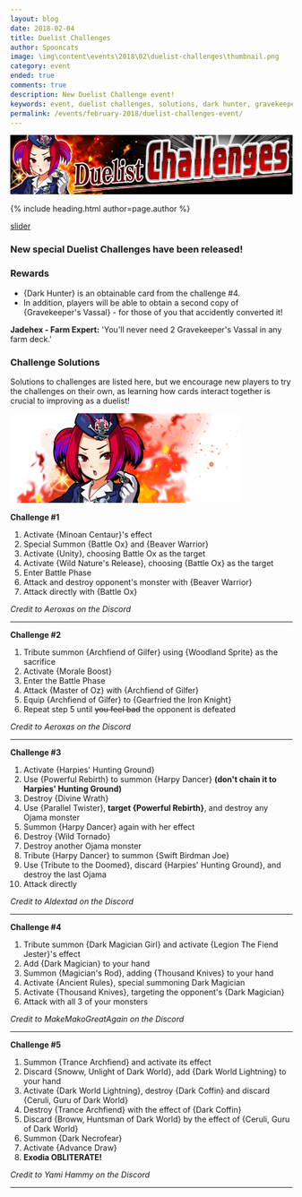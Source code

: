 ```yaml
---
layout: blog
date: 2018-02-04
title: Duelist Challenges
author: Spooncats
image: \img\content\events\2018\02\duelist-challenges\thumbnail.png
category: event
ended: true
comments: true
description: New Duelist Challenge event!
keywords: event, duelist challenges, solutions, dark hunter, gravekeeper's vassal
permalink: /events/february-2018/duelist-challenges-event/
---
```


![banner](\img\content\events\2018\02\duelist-challenges\banner.png)

{% include heading.html author=page.author %}

[slider](/img/content/events/2018/02/duelist-challenges/slider.jpg)

### New special Duelist Challenges have been released!

### Rewards
- {Dark Hunter} is an obtainable card from the challenge #4.
- In addition, players will be able to obtain a second copy of {Gravekeeper's Vassal} - for those of you that accidently converted it!

**Jadehex - Farm Expert:** 'You'll never need 2 Gravekeeper's Vassal in any farm deck.'

### Challenge Solutions
Solutions to challenges are listed here, but we encourage new players to try the challenges on their own, as learning how cards interact together is crucial to improving as a duelist!

![image](\img\content\events\2018\02\duelist-challenges\body-image.png)

**Challenge #1**
1. Activate {Minoan Centaur}'s effect
2. Special Summon {Battle Ox} and {Beaver Warrior}
3. Activate {Unity}, choosing Battle Ox as the target
4. Activate {Wild Nature's Release}, choosing {Battle Ox} as the target
5. Enter Battle Phase
6. Attack and destroy opponent's monster with {Beaver Warrior}
7. Attack directly with {Battle Ox}

*Credit to Aeroxas on the Discord*

---

**Challenge #2**
1. Tribute summon {Archfiend of Gilfer} using {Woodland Sprite} as the sacrifice
2. Activate {Morale Boost}
3. Enter the Battle Phase
4. Attack {Master of Oz} with {Archfiend of Gilfer}
5. Equip {Archfiend of Gilfer} to {Gearfried the Iron Knight}
6. Repeat step 5 until ~~you feel bad~~ the opponent is defeated

*Credit to Aeroxas on the Discord* 

---

**Challenge #3**
1. Activate {Harpies' Hunting Ground}
2. Use {Powerful Rebirth} to summon {Harpy Dancer} **(don't chain it to Harpies' Hunting Ground)**
3. Destroy {Divine Wrath}
4. Use {Parallel Twister}, **target {Powerful Rebirth}**, and destroy any Ojama monster
5. Summon {Harpy Dancer} again with her effect
6. Destroy {Wild Tornado}
7. Destroy another Ojama monster
8. Tribute {Harpy Dancer} to summon {Swift Birdman Joe}
9. Use {Tribute to the Doomed}, discard {Harpies' Hunting Ground}, and destroy the last Ojama
10. Attack directly

*Credit to Aldextad on the Discord*

---

**Challenge #4**
 1. Tribute summon {Dark Magician Girl} and activate {Legion The Fiend Jester}'s effect
2. Add {Dark Magician} to your hand
3. Summon {Magician's Rod}, adding {Thousand Knives} to your hand
4. Activate {Ancient Rules}, special summoning Dark Magician
5. Activate {Thousand Knives}, targeting the opponent's {Dark Magician}
6. Attack with all 3 of your monsters

*Credit to MakeMakoGreatAgain on the Discord*

---

**Challenge #5**

1. Summon {Trance Archfiend} and activate its effect
2. Discard {Snoww, Unlight of Dark World}, add {Dark World Lightning} to your hand
3. Activate {Dark World Lightning}, destroy {Dark Coffin} and discard {Ceruli, Guru of Dark World}
4. Destroy {Trance Archfiend} with the effect of {Dark Coffin}
5. Discard {Broww, Huntsman of Dark World} by the effect of {Ceruli, Guru of Dark World}
6. Summon {Dark Necrofear}
7. Activate {Advance Draw}
8. **Exodia OBLITERATE!**

*Credit to Yami Hammy on the Discord*

---